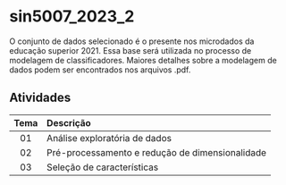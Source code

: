 # sin5007_2023_2
O conjunto de dados selecionado é o presente nos microdados da educação superior 2021. Essa base será utilizada no processo de modelagem de classificadores. Maiores detalhes sobre a modelagem de dados podem ser encontrados nos arquivos .pdf.

## Atividades
| Tema | Descrição |
|:-------:|:-------------|
| 01    | Análise exploratória de dados                   |
| 02    | Pré-processamento e redução de dimensionalidade |
| 03    | Seleção de características |
